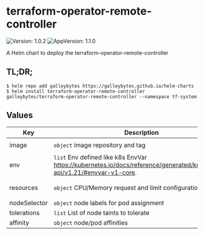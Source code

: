 # terraform-operator-remote-controller

![Version: 1.0.2](https://img.shields.io/badge/Version-1.0.2-informational?style=flat-square) ![AppVersion: 1.1.0](https://img.shields.io/badge/AppVersion-1.1.0-informational?style=flat-square)

A Helm chart to deploy the terraform-operator-remote-controller

## TL;DR;

```console
$ helm repo add galleybytes https://galleybytes.github.io/helm-charts
$ helm install terraform-operator-remote-controller galleybytes/terraform-operator-remote-controller --namespace tf-system
```

## Values

| Key | Description | Default |
|---|---|---|
| image | `object` image repository and tag | `{"repository":"ghcr.io/galleybytes/terraform-operator-remote-controller","tag":"1.1.0"}` |
| env | `list` Env defined like k8s EnvVar https://kubernetes.io/docs/reference/generated/kubernetes-api/v1.21/#envvar-v1-core. | `[]` |
| resources | `object` CPU/Memory request and limit configuration | `{"limits":{"cpu":"50m","memory":"32M"},"requests":{"cpu":"5m","memory":"32M"}}` |
| nodeSelector | `object` node labels for pod assignment | `{}` |
| tolerations | `list` List of node taints to tolerate | `[]` |
| affinity | `object` node/pod affinities | `{}` |

